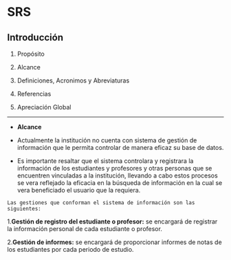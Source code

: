 # SRS

## Introducción

1. Propósito

2. Alcance

3. Definiciones, Acronimos y Abreviaturas

4. Referencias

5. Apreciación Global

***

* **Alcance**


* Actualmente la institución no cuenta con sistema de gestión de información que le permita controlar de manera eficaz su base de datos.

* Es importante resaltar que el sistema controlara y registrara la información de los estudiantes y profesores y otras personas que se encuentren vinculadas a la institución, llevando a cabo estos procesos se vera reflejado la eficacia en la búsqueda de información en la cual se vera beneficiado el usuario que la requiera.

`Las gestiones que conforman el sistema de información son las siguientes:`

1.**Gestión de registro del estudiante o profesor:** se encargará de registrar la información personal de cada estudiante o profesor.

2.**Gestión de informes:** se encargará de proporcionar informes de notas de los estudiantes por cada periodo de estudio.
